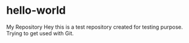 # hello-world
My Repository
Hey this is a test repository created for testing purpose.
Trying to get used with Git.
